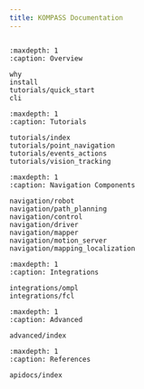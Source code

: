 ```yaml
---
title: KOMPASS Documentation
---
```


```{include} overview.md

```

```{toctree}
:maxdepth: 1
:caption: Overview

why
install
tutorials/quick_start
cli
```

```{toctree}
:maxdepth: 1
:caption: Tutorials

tutorials/index
tutorials/point_navigation
tutorials/events_actions
tutorials/vision_tracking
```

```{toctree}
:maxdepth: 1
:caption: Navigation Components

navigation/robot
navigation/path_planning
navigation/control
navigation/driver
navigation/mapper
navigation/motion_server
navigation/mapping_localization
```

```{toctree}
:maxdepth: 1
:caption: Integrations

integrations/ompl
integrations/fcl
```

<!-- # Advanced Topics -->

```{toctree}
:maxdepth: 1
:caption: Advanced

advanced/index
```

<!-- # References -->

```{toctree}
:maxdepth: 1
:caption: References

apidocs/index
```
